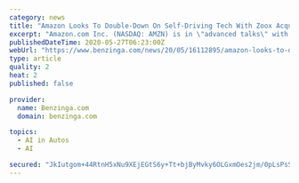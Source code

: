 ```yaml
---
category: news
title: "Amazon Looks To Double-Down On Self-Driving Tech With Zoox Acquisition: WSJ"
excerpt: "Amazon.com Inc. (NASDAQ: AMZN) is in \"advanced talks\" with a self-driving technology startup Zoox Inc. for an acquisition, the Wall Street Journal reported Tuesday."
publishedDateTime: 2020-05-27T06:23:00Z
webUrl: "https://www.benzinga.com/news/20/05/16112895/amazon-looks-to-double-down-on-self-driving-tech-with-zoox-acquisition-wsj"
type: article
quality: 2
heat: 2
published: false

provider:
  name: Benzinga.com
  domain: benzinga.com

topics:
  - AI in Autos
  - AI

secured: "JkIutgom+44RtnH5xNu9XEjEGtS6y+Tt+bjByMvky6OLGxmOes2jm/0pLsPsSpzqYoWrwO+Mj0jJG5WC8JnPZFgSZvvErRL0wSpg/uhHa9c6iti2LS60vN8dFWyk0UiIwAMvTqbctvOMMlYigKZKNpeCY1Mu5NjLTnevcRaY2L02EfKZ2BLGitvqx8l5Nk6GMv0UXfCwtp1FUMVY0Ihw63Rb/CWIpq/gP5HlAtaVLT2NG68n/rQkBnTDv2UtJV04LSLtmYwipXmwAqpShKKglBXv8uAirXFWcmYRm2xz2mh0eTYMWswP2VLY5j/4F7Y7LG0p/GVq25yTs5m4slLAmGgZ1bXbHB5CdNRQ4uUApojnDX8KLxVFxVjGpU442V3wibWDZx39khs3j9KwgRUNFch4ZZiW1V9XADMz8JLmWdOzuBNF3MU7ehPEz1bqFbv7PPT+JqmCiFQoNxKNXLq9JlKk3FjoBfu+t672448AUGA=;qTE3gfgO0/waabBCBCBM1w=="
---
```


